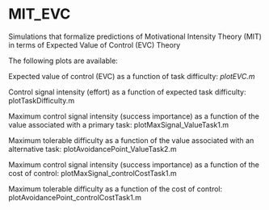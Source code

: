 # MIT_EVC
Simulations that formalize predictions of Motivational Intensity Theory (MIT) in terms of Expected Value of Control (EVC) Theory

The following plots are available:

Expected value of control (EVC) as a function of task difficulty: 
*plotEVC.m*

Control signal intensity (effort) as a function of expected task difficulty: 
plotTaskDifficulty.m

Maximum control signal intensity (success importance) as a function of the value associated with a primary task: 
plotMaxSignal_ValueTask1.m

Maximum tolerable difficulty as a function of the value associated with an alternative task: 
plotAvoidancePoint_ValueTask2.m

Maximum control signal intensity (success importance) as a function of the cost of control:
plotMaxSignal_controlCostTask1.m

Maximum tolerable difficulty as a function of the cost of control:
plotAvoidancePoint_controlCostTask1.m
